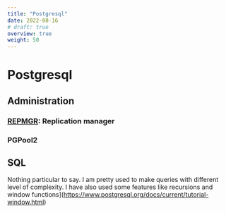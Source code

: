 ```yaml
---
title: "Postgresql"
date: 2022-08-16
# draft: true
overview: true
weight: 50
---
```


# Postgresql


## Administration


### [REPMGR](https://repmgr.org/): Replication manager

### PGPool2

## SQL
Nothing particular to say.
I am pretty used to make queries with different level of complexity.
I have also used some features like recursions and window functions](https://www.postgresql.org/docs/current/tutorial-window.html)